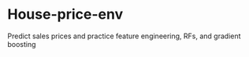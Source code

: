 # House-price-env
Predict sales prices and practice feature engineering, RFs, and gradient boosting

